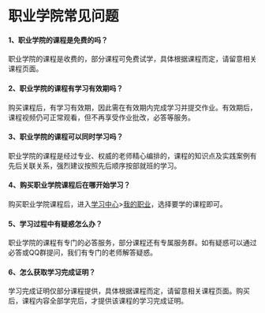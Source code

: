 # 职业学院常见问题

#### 1、职业学院的课程是免费的吗？

职业学院的课程是收费的，部分课程可免费试学，具体根据课程而定，请留意相关课程页面。

#### 2、职业学院的课程有学习有效期吗？

购买课程后，有学习有效期，因此需在有效期内完成学习并提交作业。有效期后，课程视频仍可正常观看，但不再享受作业批改，必答等服务。

#### 3、职业学院的课程可以同时学习吗？

职业学院的课程是经过专业、权威的老师精心编排的，课程的知识点及实践案例有先后关联关系，强烈建议按照先后顺序按部就班的学习。

#### 4、购买职业学院课程后在哪开始学习？

购买职业学院课程后，进入[学习中心](http://xue.jikexueyuan.com/)>[我的职业](http://xue.jikexueyuan.com/zhiye)，选择要学的课程即可。

#### 5、学习过程中有疑惑怎么办？

职业学院的课程有专门的必答服务，部分课程还有专属服务群。如有疑惑可以通过必答或QQ群提问，我们有专门的老师解答疑惑。

#### 6、怎么获取学习完成证明？

学习完成证明仅部分课程提供，具体根据课程而定，请留意相关课程页面。购买后，课程内容全部学完后，才提供该课程的学习完成证明。
